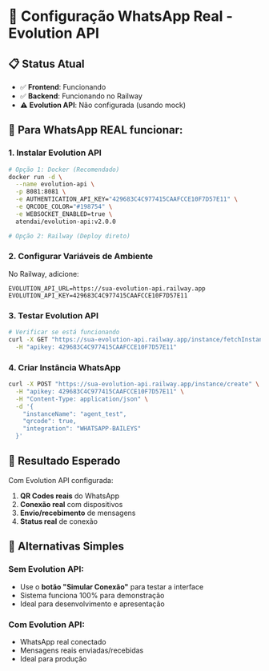 # 🔧 **Configuração WhatsApp Real - Evolution API**

## 📋 **Status Atual**
- ✅ **Frontend**: Funcionando
- ✅ **Backend**: Funcionando no Railway
- ⚠️ **Evolution API**: Não configurada (usando mock)

## 🎯 **Para WhatsApp REAL funcionar:**

### **1. Instalar Evolution API**

```bash
# Opção 1: Docker (Recomendado)
docker run -d \
  --name evolution-api \
  -p 8081:8081 \
  -e AUTHENTICATION_API_KEY="429683C4C977415CAAFCCE10F7D57E11" \
  -e QRCODE_COLOR="#198754" \
  -e WEBSOCKET_ENABLED=true \
  atendai/evolution-api:v2.0.0

# Opção 2: Railway (Deploy direto)
```

### **2. Configurar Variáveis de Ambiente**

No Railway, adicione:
```env
EVOLUTION_API_URL=https://sua-evolution-api.railway.app
EVOLUTION_API_KEY=429683C4C977415CAAFCCE10F7D57E11
```

### **3. Testar Evolution API**

```bash
# Verificar se está funcionando
curl -X GET "https://sua-evolution-api.railway.app/instance/fetchInstances" \
  -H "apikey: 429683C4C977415CAAFCCE10F7D57E11"
```

### **4. Criar Instância WhatsApp**

```bash
curl -X POST "https://sua-evolution-api.railway.app/instance/create" \
  -H "apikey: 429683C4C977415CAAFCCE10F7D57E11" \
  -H "Content-Type: application/json" \
  -d '{
    "instanceName": "agent_test",
    "qrcode": true,
    "integration": "WHATSAPP-BAILEYS"
  }'
```

## 🎉 **Resultado Esperado**

Com Evolution API configurada:
1. **QR Codes reais** do WhatsApp
2. **Conexão real** com dispositivos
3. **Envio/recebimento** de mensagens
4. **Status real** de conexão

## 🔧 **Alternativas Simples**

### **Sem Evolution API:**
- Use o **botão "Simular Conexão"** para testar a interface
- Sistema funciona 100% para demonstração
- Ideal para desenvolvimento e apresentação

### **Com Evolution API:**
- WhatsApp real conectado
- Mensagens reais enviadas/recebidas
- Ideal para produção 